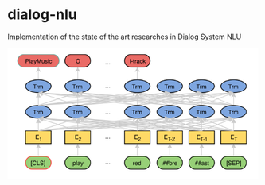 # dialog-nlu
Implementation of the state of the art researches in Dialog System NLU

![Joint BERT](img/joint_bert.PNG?)
